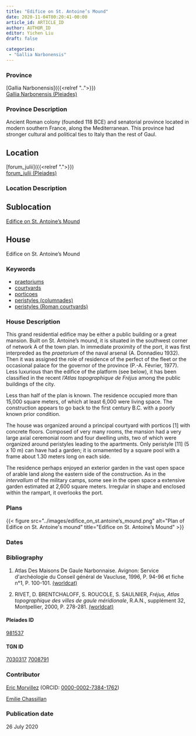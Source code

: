 ```yaml
---
title: "Edifice on St. Antoine’s Mound"
date: 2020-11-04T00:20:41-00:00
article_id: ARTICLE_ID
author: AUTHOR_ID
editor: Yichen Liu
draft: false

categories:
 - "Gallia Narbonensis"
---
```


### Province

[Gallia Narbonensis]({{<relref "..">}}) \
[Gallia Narbonensis (Pleiades)](https://pleiades.stoa.org/places/981537)

### Province Description

Ancient Roman colony (founded 118 BCE) and senatorial province located in modern southern France, along the Mediterranean. This province had stronger cultural and political ties to Italy than the rest of Gaul.

## Location

[forum_julii]({{<relref ".">}}) \
[forum_julii (Pleiades)](https://pleiades.stoa.org/places/307416064)

### Location Description

<!--### Location Description-->

<!-- LEAVE THIS BLANK FOR NOW -->

## Sublocation

[Edifice on St. Antoine’s Mound](#)

<!--### Sublocation Description-->

<!-- DESCRIPTION -->

## House

Edifice on St. Antoine’s Mound



### Keywords
- [praetoriums](http://vocab.getty.edu/page/aat/300005636)
- [courtyards](http://vocab.getty.edu/page/aat/300004095)
- [porticoes](http://vocab.getty.edu/page/aat/300004145)
- [peristyles (columnades)](http://vocab.getty.edu/page/aat/300004029)
- [peristyles (Roman courtyards)](http://vocab.getty.edu/page/aat/300080971)




### House Description

This grand residential edifice may be either a public building or a great mansion.  Built on St. Antoine’s mound, it is situated in the southwest corner of network A of the town plan.  In immediate proximity of the port, it was first interpreded as the *praetorium* of the naval arsenal (A. Donnadieu 1932).  Then it was assigned the role of residence of the perfect of the fleet or the occasional palace for the governor of the province (P.-A. Février, 1977).  Less luxurious than the edifice of the platform (see below), it has been classified in the recent *l’Atlas topographique de Fréjus* among the public buildings of the city.

Less than half of the plan is known.  The residence occupied more than 15,000 square meters, of which at least 6,000 were living space.  The construction appears to go back to the first century B.C. with a poorly known prior condition.

The house was organized around a principal courtyard with porticos [1] with concrete floors.  Composed of very many rooms, the mansion had a very large axial ceremonial room and four dwelling units, two of which were organized around peristyles leading to the apartments.  Only peristyle [11] (5 x 10 m) can have had a garden; it is ornamented by a square pool with a frame about 1.30 meters long on each side.

The residence perhaps enjoyed an exterior garden in the vast open space of arable land along the eastern side of the construction.  As in the *intervallum* of the military camps, some see in the open space a extensive garden estimated at 2,600 square meters.  Irregular in shape and enclosed within the rampart, it overlooks the port.




### Plans


{{< figure src="../images/edifice_on_st.antoine’s_mound.png" alt="Plan of Edifice on St. Antoine's mound" title="Edifice on St. Antoine’s Mound" >}}


### Dates



### Bibliography

1. Atlas Des Maisons De Gaule Narbonnaise. Avignon: Service d'archéologie du Conseil général de Vaucluse, 1996, P. 94-96 et fiche n°1, P. 100-101. [(worldcat)](http://www.worldcat.org/oclc/717347935)

2. RIVET,  D.  BRENTCHALOFF,  S.  ROUCOLE,  S.  SAULNIER,  *Fréjus,  Atlas topographique  des  villes  de  gaule  méridionale*,  R.A.N.,  supplément  32,  Montpellier,  2000,  P. 278-281. [(worldcat)](http://www.worldcat.org/oclc/491603596)



#### Pleiades ID

[981537](https://pleiades.stoa.org/places/981537)

#### TGN ID

[7030317](http://vocab.getty.edu/page/tgn/7030317)
[7008791](http://vocab.getty.edu/page/tgn/7008791)

### Contributor

[Eric Morvillez](link) (ORCID: [0000-0002-7384-1762](https://orcid.org/0000-0002-7384-1762))

[Emilie Chassillan](link)
### Publication date

26 July 2020

<!--### Related articles-->

<!-- Links to other related articles. Leave blank for now -->
